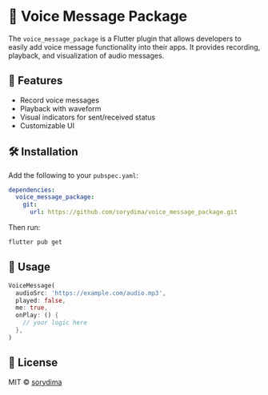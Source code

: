 
# 🎤 Voice Message Package

The `voice_message_package` is a Flutter plugin that allows developers to easily add voice message functionality into their apps. It provides recording, playback, and visualization of audio messages.

## 🚀 Features

- Record voice messages
- Playback with waveform
- Visual indicators for sent/received status
- Customizable UI

## 🛠️ Installation

Add the following to your `pubspec.yaml`:

```yaml
dependencies:
  voice_message_package:
    git:
      url: https://github.com/sorydima/voice_message_package.git
```

Then run:

```bash
flutter pub get
```

## 🧱 Usage

```dart
VoiceMessage(
  audioSrc: 'https://example.com/audio.mp3',
  played: false,
  me: true,
  onPlay: () {
    // your logic here
  },
)
```

## 📝 License

MIT © [sorydima](https://github.com/sorydima)
